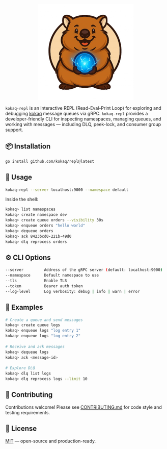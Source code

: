 <div align="center">
  <img height="300" src="https://github.com/kokaq/.github/blob/main/kokaq-core.png?raw=true" alt="cute quokka as kokaq logo"/>
</div>

`kokaq-repl` is an interactive REPL (Read-Eval-Print Loop) for exploring and debugging [kokaq](https://github.com/yourorg/kokaq) message queues via gRPC. `kokaq-repl` provides a developer-friendly CLI for inspecting namespaces, managing queues, and working with messages — including DLQ, peek-lock, and consumer group support.

## 📦 Installation

```bash
go install github.com/kokaq/repl@latest
```

## 🧪 Usage
```bash
kokaq-repl --server localhost:9000 --namespace default
```
Inside the shell:
```bash
kokaq> list namespaces
kokaq> create namespace dev
kokaq> create queue orders --visibility 30s
kokaq> enqueue orders "hello world"
kokaq> dequeue orders
kokaq> ack 8423bcd0-221b-49d0
kokaq> dlq reprocess orders
```

## ⚙️ CLI Options

```bash
--server         Address of the gRPC server (default: localhost:9000)
--namespace      Default namespace to use
--tls            Enable TLS
--token          Bearer auth token
--log-level      Log verbosity: debug | info | warn | error
```

## 🧠 Examples

```bash
# Create a queue and send messages
kokaq> create queue logs
kokaq> enqueue logs "log entry 1"
kokaq> enqueue logs "log entry 2"

# Receive and ack messages
kokaq> dequeue logs
kokaq> ack <message-id>

# Explore DLQ
kokaq> dlq list logs
kokaq> dlq reprocess logs --limit 10
```

## 🧱 Contributing

Contributions welcome! Please see [CONTRIBUTING.md](./CONTRIBUTING.md) for code style and testing requirements.

## 📜 License

[MIT](./LICENSE) — open-source and production-ready.
